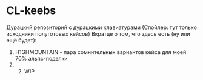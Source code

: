# CL-keebs
Дурацкий репозиторий с дурацкими клавиатурами (Спойлер: тут только исходники полуготовых кейсов)
Вкратце о том, что здесь есть (ну или ещё будет):
1) H1GHMOUNTAIN - пара сомнительных вариантов кейса для моей 70% альпс-поделки
2) 2) WIP
